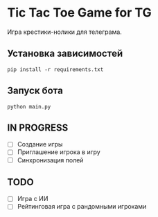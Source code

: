 # Tic Tac Toe Game for TG

Игра крестики-нолики для телеграма.

## Установка зависимостей

```console
pip install -r requirements.txt
```

## Запуск бота

```console
python main.py
```

## IN PROGRESS

- [ ] Создание игры
- [ ] Приглашение игрока в игру
- [ ] Синхронизация полей

## TODO

- [ ] Игра с ИИ
- [ ] Рейтинговая игра с рандомными игроками
